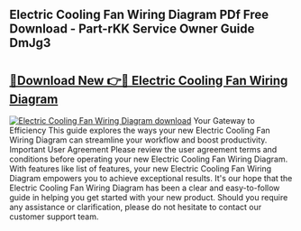 ## Electric Cooling Fan Wiring Diagram PDf Free Download - Part-rKK Service Owner Guide DmJg3

# <h2><a href="http://dfqw5nq.blite.top/?on=Electric+Cooling+Fan+Wiring+Diagram">🔗Download New 👉🔴 Electric Cooling Fan Wiring Diagram</a></h2>

[![Electric Cooling Fan Wiring Diagram download](https://i.imgur.com/lujVjoI.png)](http://dfqw5nq.blite.top/?on=Electric+Cooling+Fan+Wiring+Diagram)
Your Gateway to Efficiency This guide explores the ways your new Electric Cooling Fan Wiring Diagram can streamline your workflow and boost productivity. Important User Agreement Please review the user agreement terms and conditions before operating your new Electric Cooling Fan Wiring Diagram. With features like list of features, your new Electric Cooling Fan Wiring Diagram empowers you to achieve exceptional results. It's our hope that the Electric Cooling Fan Wiring Diagram has been a clear and easy-to-follow guide in helping you get started with your new product. Should you require any assistance or clarification, please do not hesitate to contact our customer support team.
